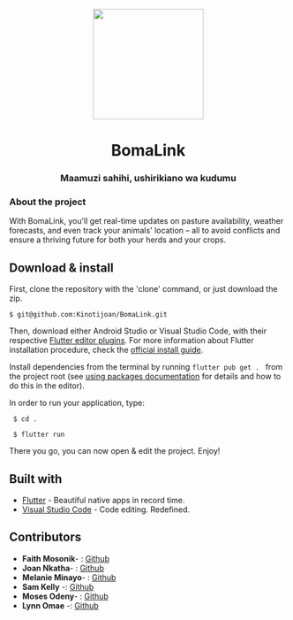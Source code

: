 <p align="center">
  <img src="https://github.com/Kinotijoan/BomaLink/assets/117837618/ac5908cd-1c44-430a-86a3-15e876531e14" width="200">
</p>

<h1 align="center">BomaLink</h1>
<h3 align="center">Maamuzi sahihi, ushirikiano wa kudumu</h3>



### About the project
With BomaLink, you'll get real-time updates on pasture availability, weather forecasts, and even track your animals' location – all to avoid conflicts and ensure a thriving future for both your herds and your crops.



## Download & install

First, clone the repository with the 'clone' command, or just download the zip.

```
$ git@github.com:Kinotijoan/BomaLink.git
```

Then, download either Android Studio or Visual Studio Code, with their respective [Flutter editor plugins](https://flutter.io/get-started/editor/). For more information about Flutter installation procedure, check the [official install guide](https://flutter.io/get-started/install/).

Install dependencies from the terminal by running `flutter pub get . ` from the project root (see [using packages documentation](https://flutter.io/using-packages/#adding-a-package-dependency-to-an-app) for details and how to do this in the editor).

In order to run your application, type:
```
 $ cd .
```
```
 $ flutter run
```

There you go, you can now open & edit the project. Enjoy!

## Built with

- [Flutter](https://flutter.dev/) - Beautiful native apps in record time.
- [Visual Studio Code](https://code.visualstudio.com/) - Code editing. Redefined.

## Contributors

- **Faith Mosonik**- : [Github](https://github.com/FaithMosonik)
- **Joan Nkatha**- :  [Github](https://github.com/Kinotijoan)
- **Melanie Minayo**- :  [Github](https://github.com/MinayoMel)
- **Sam Kelly** -:  [Github](https://github.com/Icey-Python)
- **Moses Odeny**- : [Github](https://github.com/caspa-moses)
- **Lynn Omae** -: [Github](https://github.com/LynnOmae) 





